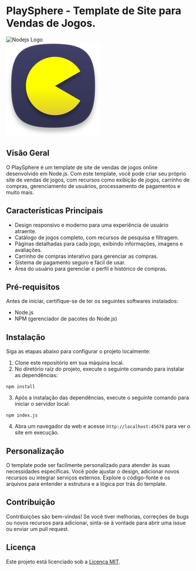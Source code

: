 # PlaySphere - Template de Site para Vendas de Jogos.

![Nodejs Logo](https://icons.iconarchive.com/icons/fa-team/fontawesome-brands/72/FontAwesome-Brands-Node-icon.png)
<br>
![Project logo](https://github.com/devfelipelimabr/PlaySphere/blob/master/public/images/games-icon.png)

## Visão Geral

O PlaySphere é um template de site de vendas de jogos online desenvolvido em Node.js. Com este template, você pode criar seu próprio site de vendas de jogos, com recursos como exibição de jogos, carrinho de compras, gerenciamento de usuários, processamento de pagamentos e muito mais.

## Características Principais

- Design responsivo e moderno para uma experiência de usuário atraente.
- Catálogo de jogos completo, com recursos de pesquisa e filtragem.
- Páginas detalhadas para cada jogo, exibindo informações, imagens e avaliações.
- Carrinho de compras interativo para gerenciar as compras.
- Sistema de pagamento seguro e fácil de usar.
- Área do usuário para gerenciar o perfil e histórico de compras.

## Pré-requisitos

Antes de iniciar, certifique-se de ter os seguintes softwares instalados:

- Node.js
- NPM (gerenciador de pacotes do Node.js)

## Instalação

Siga as etapas abaixo para configurar o projeto localmente:

1. Clone este repositório em sua máquina local.
2. No diretório raiz do projeto, execute o seguinte comando para instalar as dependências:

```
npm install
```

3. Após a instalação das dependências, execute o seguinte comando para iniciar o servidor local:

```
npm index.js
```

4. Abra um navegador da web e acesse `http://localhost:45678` para ver o site em execução.

## Personalização

O template pode ser facilmente personalizado para atender às suas necessidades específicas. Você pode ajustar o design, adicionar novos recursos ou integrar serviços externos. Explore o código-fonte e os arquivos para entender a estrutura e a lógica por trás do template.

## Contribuição

Contribuições são bem-vindas! Se você tiver melhorias, correções de bugs ou novos recursos para adicionar, sinta-se à vontade para abrir uma issue ou enviar um pull request.

## Licença

Este projeto está licenciado sob a [Licença MIT](LICENSE).
